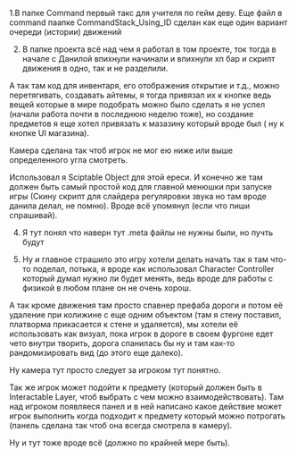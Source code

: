 1.В папке Command первый такс для учителя по гейм девy.
Еще файл в command паапке CommandStack_Using_ID сделан как еще один вариант очереди (истории) движений 
  
2. В папке проекта всё над чем я работал в том проекте, ток тогда в начале с Данилой впихнули начинали и впихнули хп бар и скрипт движения в одно, так и не разделили.

А так там код для инвентаря, его отображения открытие и т.д., можно перетягивать, создавать айтемы, я тогда привязал их к кнопке ведь вещей которые в мире подобрать можно было сделать я не успел (начали работа почти в последнюю неделю тоже), но создание предметов я еще хотел привязать к мазазину который вроде был ( ну к кнопке UI магазина).

Камера сделана так чтоб игрок не мог ею ниже или выше определенного угла смотреть.

 Использовал я Sciptable Object для этой ереси. И конечно же там должен быть самый простой код для главной менюшки при запуске игры (Скину скрипт для слайдера регуляровки звука но там вроде данила делал, не помню). Вроде всё упомянул (если что пиши спрашивай).


4. Я тут понял что наверн тут .meta файлы не нужны были, но пучть будут

5. Ну и главное страшило это игру хотели делать начать так я там что-то поделал, потыка, я вроде как использовал Character Controller который думал нужно ли будет менять, ведь вроде для работы с физикой в любом плане он не очень хорош.

А так кроме движения там просто спавнер префаба дороги и потом её удаление при колижине с еще одним объектом (там я стену поставил, платворма прикасается к стене и удаляется), мы хотели её использовать как визуал, пока игрок в дороге в своем фургоне едет чето внутри творить, дорога спанилась бы ну и там как-то рандомизировать вид (до этого еще далеко).

Ну камера тут просто следует за игроком тут понятно.

Так же игрок может подойти к предмету (который должен быть в Interactable Layer, чтоб выбрать с чем можно взаимодействовать). Там над игроком появляеся панел и в ней написано какое действие может игрок выполнить когда подходит к предмету который можно потрогать (панель сделана так чтоб она всегда смотрела в камеру).

Ну и тут тоже вроде всё (должно по крайней мере быть).
